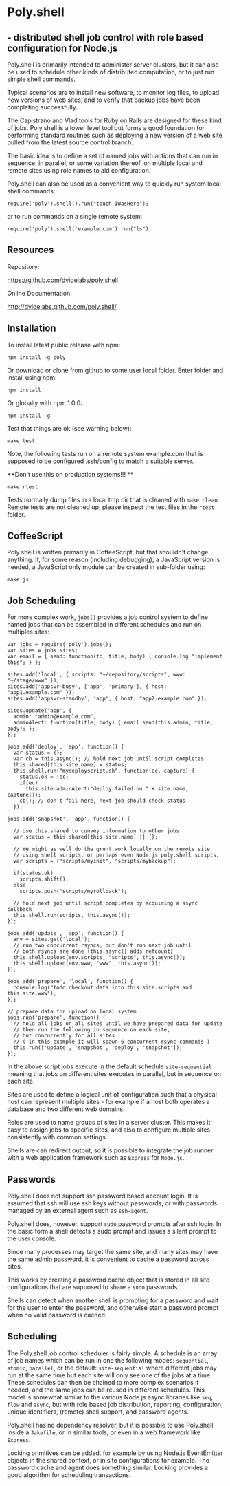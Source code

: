 # Poly.shell
## - distributed shell job control with role based configuration for Node.js

Poly.shell is primarily intended to administer server clusters, but it
can also be used to schedule other kinds of distributed computation, or
to just run simple shell commands.

Typical scenarios are to install new software, to monitor log files, to upload
new versions of web sites, and to verify that backup jobs have been completing
successfully.

The Capistrano and Vlad tools for Ruby on Rails are designed for these kind of
jobs. Poly.shell is a lower level tool but forms a good foundation for performing
standard routines such as deploying a new version of a web site pulled from
the latest source control branch.

The basic idea is to define a set of named jobs with actions that can run
in sequence, in parallel, or some variation thereof, on multiple local and
remote sites using role names to aid configuration.

Poly.shell can also be used as a convenient way to quickly run system
local shell commands:

    require('poly').shell().run("touch IWasHere");

or to run commands on a single remote system:

    require('poly').shell('example.com').run("ls");

## Resources

Repository:

<https://github.com/dvidelabs/poly.shell>

Online Documentation:

<http://dvidelabs.github.com/poly.shell/>

## Installation

To install latest public release with npm:

    npm install -g poly
    
Or download or clone from github to some user local folder.
Enter folder and install using npm:

    npm install

Or globally with npm 1.0.0:

    npm install -g

Test that things are ok (see warning below):

    make test

Note, the following tests run on a remote system example.com that is
supposed to be configured .ssh/config to match a suitable server.

**Don't use this on production systems!!! **

    make rtest

Tests normally dump files in a local tmp dir that is cleaned with `make clean`.
Remote tests are not cleaned up, please inspect the test files in the `rtest` folder.

## CoffeeScript

Poly.shell is written primarily in CoffeeScript, but that shouldn't change anything.
If, for some reason (including debugging), a JavaScript version is needed,
a JavaScript only module can be created in sub-folder using:

    make js

## Job Scheduling

For more complex work, `jobs()` provides a job control
system to define named jobs that can be assembled in different schedules
and run on multiples sites:

    var jobs = require('poly').jobs();
    var sites = jobs.sites;
    var email = { send: function(to, title, body) { console.log "implement this"; } };

    sites.add('local', { scripts: "~/repository/scripts", www: "~/stage/www" });
    sites.add('appsvr-busy', ['app', 'primary'], { host: "app1.example.com" });
    sites.add('appsvr-standby', 'app', { host: "app2.example.com" });

    sites.update('app', {
      admin: "admin@example.com",
      adminAlert: function(title, body) { email.send(this.admin, title, body); };
    });

    jobs.add('deploy', 'app', function() {
      var status = {};
      var cb = this.async(); // hold next job until script completes
      this.shared[this.site.name] = status;
      this.shell.run("mydeployscript.sh", function(ec, capture) {
        status.ok = !ec;
        if(ec)
          this.site.adminAlert("deploy failed on " + site.name, capture());
        cb(); // don't fail here, next job should check status
      });

    jobs.add('snapshot', 'app', function() {

      // Use this.shared to convey information to other jobs
      var status = this.shared[this.site.name] || {};

      // We might as well do the grunt work locally on the remote site
      // using shell scripts, or perhaps even Node.js poly.shell scripts.
      var scripts = ["scripts/myinit", "scripts/mybackup"];

      if(status.ok)
        scripts.shift();
      else
        scripts.push("scripts/myrollback");

      // hold next job until script completes by acquiring a async callback
      this.shell.run(scripts, this.async());
    });

    jobs.add('update', 'app', function() {
      env = sites.get('local');
      // run two concurrent rsyncs, but don't run next job until
      // both rsyncs are done (this.async() adds refcount)
      this.shell.upload(env.scripts, "scripts", this.async());
      this.shell.upload(env.www, "www", this.async());
    });

    jobs.add('prepare', 'local', function() {
      console.log("todo checkout data into this.site.scripts and this.site.www");
    });

    // prepare data for upload on local system
    jobs.run('prepare', function() {
      // hold all jobs on all sites until we have prepared data for update
      // then run the following in sequence on each site,
      // but concurrently for all sites
      // ( in this example it will spawn 6 concurrent rsync commands )
      this.run(['update', 'snapshot', 'deploy', 'snapshot']);
    });

In the above script jobs execute in the default schedule
`site-sequential` meaning that jobs on different sites executes in
parallel, but in sequence on each site.

Sites are used to define a logical unit of configuration such that a
physical host can represent multiple sites - for example if a host
both operates a database and two different web domains.

Roles are used to name groups of sites in a server cluster. This makes
it easy to assign jobs to specific sites, and also to configure
multiple sites consistently with common settings.

Shells are can redirect output, so it is possible to integrate the job
runner with a web application framework such as `Express` for `Node.js`.

## Passwords

Poly.shell does not support ssh password based account login. It is assumed that ssh
will use ssh keys without passwords, or with passwords managed by an external
agent such as `ssh-agent`.

Poly.shell does, however, support `sudo` password prompts after ssh login. In the
basic form a shell detects a sudo prompt and issues a silent prompt to the
user console.

Since many processes may target the same site, and many sites may have the
same admin password, it is convenient to cache a password across sites.

This works by creating a password cache object that is stored in all site
configurations that are supposed to share a `sudo` passwords.

Shells can detect when another shell is prompting for a password and wait for
the user to enter the password, and otherwise start a password prompt when no
valid password is cached.

## Scheduling

The Poly.shell job control scheduler is fairly simple. A schedule is an
array of job names which can be run in one the following modes:
`sequential`, `atomic`, `parallel`, or the default: `site-sequential`
where different jobs may run at the same time but each site will only
see one of the jobs at a time. These schedules can then be chained to
more complex scenarios if needed, and the same jobs can be reused in
different schedules. This model is somewhat similar to the various
Node.js async libraries like `seq`, `flow` and `async`, but with
role based job distribution, reporting, configuration, unique
identifiers, (remote) shell support, and password agents.

Poly.shell has no dependency resolver, but it is possible to use
Poly.shell inside a `Jakefile`, or in similar tools, or even in a
web framework like `Express`.

Locking primitives can be added, for example by using Node.js
EventEmitter objects in the shared context, or in site configurations
for example. The password cache and agent does something similar.
Locking provides a good algorithm for scheduling transactions.

